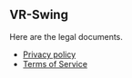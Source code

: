 ## VR-Swing
Here are the legal documents.

- [Privacy policy](privacy-policy.md)
- [Terms of Service](terms-of-service.md)

